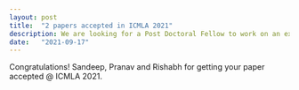 ```yaml
---
layout: post
title:  "2 papers accepted in ICMLA 2021"
description: We are looking for a Post Doctoral Fellow to work on an exciting industrial project on adversarial robustness of deep learning. 
date:   "2021-09-17"
---
```


Congratulations! Sandeep, Pranav and Rishabh for getting your paper accepted @ ICMLA 2021. 
